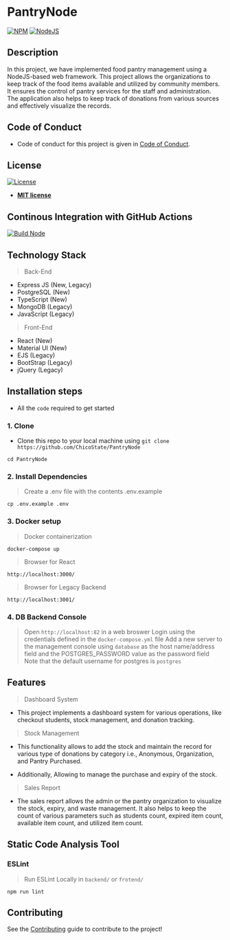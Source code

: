 # PantryNode

[![NPM](https://img.shields.io/npm/v/npm/latest)](https://img.shields.io/npm/v/npm/latest)
[![NodeJS](https://img.shields.io/github/languages/top/badges/shields.svg)](https://img.shields.io/github/languages/top/badges/shields.svg)

## Description

In this project, we have implemented food pantry management using a NodeJS-based web framework. This project allows the organizations to keep track of the food items available and utilized by community members. It ensures the control of pantry services for the staff and administration. The application also helps to keep track of donations from various sources and effectively visualize the records.

## Code of Conduct

- Code of conduct for this project is given in [Code of Conduct](Code_of_Conduct.md).

## License

[![License](http://img.shields.io/:license-mit-blue.svg?style=flat-square)](http://badges.mit-license.org)

- **[MIT license](LICENSE)**

## Continous Integration with GitHub Actions

[![Build Node](https://github.com/ChicoState/PantryNode/actions/workflows/actions.yml/badge.svg)](https://github.com/ChicoState/PantryNode/actions/workflows/actions.yml)

## Technology Stack

> Back-End

- Express JS (New, Legacy)
- PostgreSQL (New)
- TypeScript (New)
- MongoDB (Legacy)
- JavaScript (Legacy)

> Front-End

- React (New)
- Material UI (New)
- EJS (Legacy)
- BootStrap (Legacy)
- jQuery (Legacy)

## Installation steps

- All the `code` required to get started

### 1. Clone

- Clone this repo to your local machine using `git clone https://github.com/ChicoState/PantryNode`

```shell
cd PantryNode
```

### 2. Install Dependencies

> Create a .env file with the contents .env.example

```shell
cp .env.example .env
```

### 3. Docker setup

> Docker containerization

```shell
docker-compose up
```

> Browser for React

`http://localhost:3000/`

> Browser for Legacy Backend

`http://localhost:3001/`

### 4. DB Backend Console

> Open `http://localhost:82` in a web broswer
> Login using the credentials defined in the `docker-compose.yml` file
> Add a new server to the management console using `database` as the host name/address field and the POSTGRES_PASSWORD value as the password field
> Note that the default username for postgres is `postgres`

## Features

> Dashboard System

- This project implements a dashboard system for various operations, like checkout students, stock management, and donation tracking.

> Stock Management

- This functionality allows to add the stock and maintain the record for various type of donations by category i.e., Anonymous, Organization, and Pantry Purchased.

- Additionally, Allowing to manage the purchase and expiry of the stock.

> Sales Report

- The sales report allows the admin or the pantry organization to visualize the stock, expiry, and waste management. It also helps to keep the count of various parameters such as students count, expired item count, available item count, and utilized item count.

## Static Code Analysis Tool

### ESLint

> Run ESLint Locally in `backend/` or `frotend/`

```shell
npm run lint
```

## Contributing

See the [Contributing](contributing.md) guide to contribute to the project!
